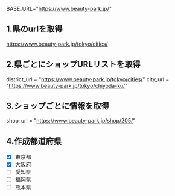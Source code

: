 BASE_URL="https://www.beauty-park.jp/"

## 1.県のurlを取得
https://www.beauty-park.jp/tokyo/cities/

## 2.県ごとにショップURLリストを取得
district_url = "https://www.beauty-park.jp/tokyo/cities/"
city_url = "https://www.beauty-park.jp/tokyo/chiyoda-ku/"

## 3.ショップごとに情報を取得
shop_url = "https://www.beauty-park.jp/shop/205/"

## 4.作成都道府県
- [x] 東京都
- [x] 大阪府
- [ ] 愛知県
- [ ] 福岡県
- [ ] 熊本県